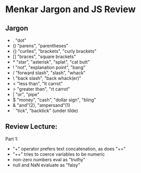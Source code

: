 Menkar Jargon and JS Review
===

Jargon
---

- . "dot"
- () "parens", "parentheses"
- {} "curlies", "brackets", "curly brackets"
- [] "braces", "square brackets"
- \* "star", "asterisk", "splat", "cat butt"
- ! "not", "explanation point", "bang"
- / "forward slash", "slash", "whack"
- \\ "back slash", "back whack(er)"
- < "less than", "lt carrot"
- \> "greater than", "rt carrot"
- | "or", "pipe"
- $ "money", "cash", "dollar sign", "bling"
- & "and"(2), "ampersand"(1)
- \` "tick", "backtick" (under tilde)

Review Lecture:
---

Part 1:

- "+" operator prefers text concatenation, as does "+="
- "++" tries to coerce variables to be numeric
- non-zero numbers eval as "truthy"
- null and NaN evaluate as "falsy"
